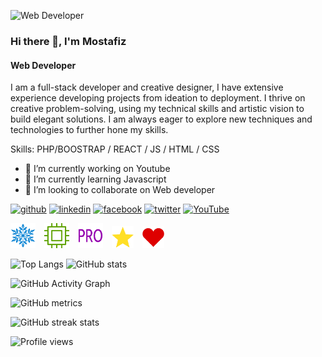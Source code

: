 ![Web Developer](https://scontent.fdac41-1.fna.fbcdn.net/v/t39.30808-6/391472272_266472413030457_7285778932924861475_n.jpg?stp=dst-jpg_s1080x2048&_nc_cat=111&ccb=1-7&_nc_sid=5f2048&_nc_eui2=AeHNrSazkDnRS5mYSC2vpH_awTUDPYOyKDLBNQM9g7IoMiZmYmLaXlfRXTcBk94TeexalHXAYnWjvHJoqrlnuCCF&_nc_ohc=BdKycJ2DIAQAX8FRwmp&_nc_ht=scontent.fdac41-1.fna&oh=00_AfC5taklOcsTCHiW_9vn7Rnhr8ssnbR1_Tbp9CFsH0jFbw&oe=652DC88B)

### Hi there 👋, I'm Mostafiz
#### Web Developer


I am a full-stack developer and creative designer, I have extensive experience developing projects from ideation to deployment. I thrive on creative problem-solving, using my technical skills and artistic vision to build elegant solutions. I am always eager to explore new techniques and technologies to further hone my skills.

Skills: PHP/BOOSTRAP / REACT / JS / HTML / CSS

- 🔭 I’m currently working on Youtube 
- 🌱 I’m currently learning Javascript 
- 👯 I’m looking to collaborate on Web developer 


[<img src='https://cdn.jsdelivr.net/npm/simple-icons@3.0.1/icons/github.svg' alt='github' height='40'>](https://github.com/mostafiz72)  [<img src='https://cdn.jsdelivr.net/npm/simple-icons@3.0.1/icons/linkedin.svg' alt='linkedin' height='40'>](https://www.linkedin.com/in/linkeddin/)  [<img src='https://cdn.jsdelivr.net/npm/simple-icons@3.0.1/icons/facebook.svg' alt='facebook' height='40'>](https://www.facebook.com/facebook.com)  [<img src='https://cdn.jsdelivr.net/npm/simple-icons@3.0.1/icons/twitter.svg' alt='twitter' height='40'>](https://twitter.com/twitter.com)  [<img src='https://cdn.jsdelivr.net/npm/simple-icons@3.0.1/icons/youtube.svg' alt='YouTube' height='40'>](https://www.youtube.com/channel/youtube.com)  


<a href='https://archiveprogram.github.com/'><img src='https://raw.githubusercontent.com/acervenky/animated-github-badges/master/assets/acbadge.gif' width='40' height='40'></a> <a href='https://docs.github.com/en/developers'><img src='https://raw.githubusercontent.com/acervenky/animated-github-badges/master/assets/devbadge.gif' width='40' height='40'></a> <a href='https://github.com/pricing'><img src='https://raw.githubusercontent.com/acervenky/animated-github-badges/master/assets/pro.gif' width='40' height='40'></a> <a href='https://stars.github.com/'><img src='https://raw.githubusercontent.com/acervenky/animated-github-badges/master/assets/starbadge.gif' width='35' height='35'></a> <a href='https://docs.github.com/en/github/supporting-the-open-source-community-with-github-sponsors'><img src='https://raw.githubusercontent.com/acervenky/animated-github-badges/master/assets/sponsorbadge.gif' width='35' height='35'></a> 

![Top Langs](https://github-readme-stats.vercel.app/api/top-langs/?username=anuraghazra&hide_progress=true)
![GitHub stats](https://github-readme-stats.vercel.app/api?username=mostafiz72&show_icons=true&count_private=true)  

![GitHub Activity Graph](https://activity-graph.herokuapp.com/graph?username=mostafiz72)  

![GitHub metrics](https://metrics.lecoq.io/mostafiz72)  

![GitHub streak stats](https://streak-stats.demolab.com/?user=mostafiz72)  

![Profile views](https://gpvc.arturio.dev/mostafiz72)  
